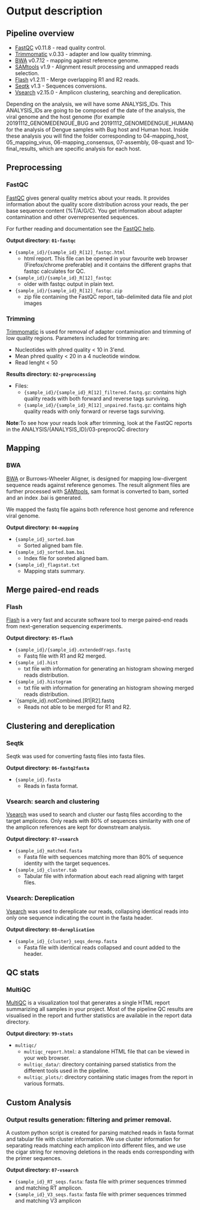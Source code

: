 # Output description

## Pipeline overview

* [FastQC](#fastqc) v0.11.8 - read quality control.
* [Trimmomatic](#trimming) v.0.33 - adapter and low quality trimming.
* [BWA](#bwa) v0.7.12 - mapping against reference genome.
* [SAMtools](#samtools) v1.9 - Alignment result processing and unmapped reads selection.
* [Flash](#flash) v1.2.11 - Merge overlapping R1 and R2 reads. 
* [Seqtk](#seqtk) v1.3 - Sequences conversions.
* [Vsearch](#vsearch) v2.15.0 - Amplicon clustering, searching and dereplication.

Depending on the analysis, we will have some ANALYSIS_IDs. This ANALYSIS_IDs are going to be composed of the date of the analysis, the viral genome and the host genome (for example 20191112_GENOMEDENGUE_BUG and 20191112_GENOMEDENGUE_HUMAN) for the analysis of Dengue samples with Bug host and Human host. Inside these analysis you will find the folder corresponding to 04-mapping_host, 05_mapping_virus, 06-mapping_consensus, 07-assembly, 08-quast and 10-final_results, which are specific analysis for each host.

## Preprocessing
### FastQC
[FastQC](http://www.bioinformatics.babraham.ac.uk/projects/fastqc/) gives general quality metrics about your reads. It provides information about the quality score distribution across your reads, the per base sequence content (%T/A/G/C). You get information about adapter contamination and other overrepresented sequences.

For further reading and documentation see the [FastQC help](http://www.bioinformatics.babraham.ac.uk/projects/fastqc/Help/).

**Output directory: `01-fastqc`**

* `{sample_id}/{sample_id}_R[12]_fastqc.html`
  * html report. This file can be opened in your favourite web browser (Firefox/chrome preferable) and it contains the different graphs that fastqc calculates for QC.
* `{sample_id}/{sample_id}_R[12]_fastqc`
  * older with fastqc output in plain text.
* `{sample_id}/{sample_id}_R[12]_fastqc.zip`
  * zip file containing the FastQC report, tab-delimited data file and plot images

### Trimming
[Trimmomatic](http://www.usadellab.org/cms/?page=trimmomatic) is used for removal of adapter contamination and trimming of low quality regions.
Parameters included for trimming are:
-  Nucleotides with phred quality < 10 in 3'end.
-  Mean phred quality < 20 in a 4 nucleotide window.
-  Read lenght < 50

**Results directory: `02-preprocessing`**
- Files:
   - `{sample_id}/{sample_id}_R[12]_filtered.fastq.gz`: contains high quality reads with both forward and reverse tags surviving.
   - `{sample_id}/{sample_id}_R[12]_unpaired.fastq.gz`: contains high quality reads with only forward or reverse tags surviving.

 **Note**:To see how your reads look after trimming, look at the FastQC reports in the ANALYSIS/{ANALYSIS_ID}/03-preprocQC directory

## Mapping
### BWA
[BWA](http://bio-bwa.sourceforge.net/) or Burrows-Wheeler Aligner, is designed for mapping low-divergent sequence reads against reference genomes. The result alignment files are further processed with [SAMtools](http://samtools.sourceforge.net/), sam format is converted to bam, sorted and an index .bai is generated.

We mapped the fastq file agains both reference host genome and reference viral genome.

**Output directory: `04-mapping`**

* `{sample_id}_sorted.bam`
  * Sorted aligned bam file.
* `{sample_id}_sorted.bam.bai`
  * Index file for soreted aligned bam.
* `{sample_id}_flagstat.txt`
  * Mapping stats summary.

## Merge paired-end reads
### Flash
[Flash](https://ccb.jhu.edu/software/FLASH/#:~:text=About%20FLASH&text=FLASH%20is%20designed%20to%20merge,to%20merge%20RNA%2Dseq%20data.) is a very fast and accurate software tool to merge paired-end reads from next-generation sequencing experiments. 

**Output directory: `05-flash`**

* `{sample_id}/{sample_id}.extendedFrags.fastq`
  * Fastq file with R1 and R2 merged.
* `{sample_id].hist`
  * txt file with information for generating an histogram showing merged reads distribution.
* `{sample_id}.histogram`
  * txt file with information for generating an histogram showing merged reads distribution.
* `{sample_id}.notCombined.[R1|R2].fastq
  * Reads not able to be merged for R1 and R2.

## Clustering and dereplication

### Seqtk
Seqtk was used for converting fastq files into fasta files.

**Output directory: `06-fastq2fasta`**
* `{sample_id}.fasta`
  * Reads in fasta format.

### Vsearch: search and clustering
[Vsearch](https://github.com/torognes/vsearch) was used to search and cluster our fastq files according to the target amplicons. Only reads with 80% of sequences similarity with one of the amplicon references are kept for downstream analysis.

**Output directory: `07-vsearch`**
* `{sample_id}_matched.fasta`
  * Fasta file with sequences matching more than 80% of sequence identity with the target sequences.
* `{sample_id}_cluster.tab`
  * Tabular file with information about each read aligning with target files.

### Vsearch: Dereplication
[Vsearch](https://github.com/torognes/vsearch) was used to dereplicate our reads, collapsing identical reads into only one sequence indicating the count in the fasta header.

**Output directory: `08-dereplication`**
* `{sample_id}_{cluster}_seqs_derep.fasta`
  * Fasta file with identical reads collapsed and count added to the header.
  
## QC stats
### MultiQC
[MultiQC](http://multiqc.info) is a visualization tool that generates a single HTML report summarizing all samples in your project. Most of the pipeline QC results are visualised in the report and further statistics are available in the report data directory.

**Output directory: `99-stats`**
* `multiqc/`  
    * `multiqc_report.html`: a standalone HTML file that can be viewed in your web browser.
    * `multiqc_data/`: directory containing parsed statistics from the different tools used in the pipeline.
    * `multiqc_plots/`: directory containing static images from the report in various formats.

## Custom Analysis
### Output results generation: filtering and primer removal.
A custom python script is created for parsing matched reads in fasta format and tabular file with cluster information. We use cluster information for separating reads matching each amplicon into different files, and we use the cigar string for removing deletions in the reads ends corresponding with the primer sequences.

**Output directory: `07-vsearch`**
* `{sample_id}_RT_seqs.fasta`: fasta file with primer sequences trimmed and matching RT amplicon.
* `{sample_id}_V3_seqs.fasta`: fasta file with primer sequences trimmed and matching V3 amplicon
